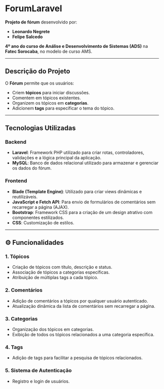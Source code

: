 # ForumLaravel

**Projeto de fórum** desenvolvido por:

- **Leonardo Negrete**
- **Felipe Salcedo**

**4º ano do curso de Análise e Desenvolvimento de Sistemas (ADS)** na **Fatec Sorocaba**, no modelo de curso AMS. 

---

## Descrição do Projeto

O **Fórum** permite que os usuários:

- Criem **tópicos** para iniciar discussões.
- Comentem em tópicos existentes.
- Organizem os tópicos em **categorias**.
- Adicionem **tags** para especificar o tema do tópico.

---

## Tecnologias Utilizadas

### **Backend**
- **Laravel**: Framework PHP utilizado para criar rotas, controladores, validações e a lógica principal da aplicação.
- **MySQL**: Banco de dados relacional utilizado para armazenar e gerenciar os dados do fórum.

### **Frontend**
- **Blade (Template Engine)**: Utilizado para criar views dinâmicas e reutilizáveis.
- **JavaScript e Fetch API**: Para envio de formulários de comentários sem recarregar a página (AJAX).
- **Bootstrap**: Framework CSS para a criação de um design atrativo com componentes estilizados.
- **CSS**: Customização de estilos.

---

## ⚙️ Funcionalidades

### **1. Tópicos**
- Criação de tópicos com título, descrição e status.
- Associação de tópicos a categorias específicas.
- Atribuição de múltiplas tags a cada tópico.

### **2. Comentários**
- Adição de comentários a tópicos por qualquer usuário autenticado.
- Atualização dinâmica da lista de comentários sem recarregar a página.

### **3. Categorias**
- Organização dos tópicos em categorias.
- Exibição de todos os tópicos relacionados a uma categoria específica.

### **4. Tags**
- Adição de tags para facilitar a pesquisa de tópicos relacionados.

### **5. Sistema de Autenticação**
- Registro e login de usuários.
